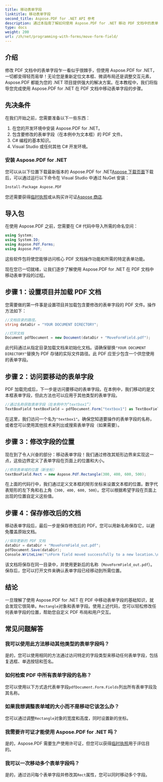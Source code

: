 ```yaml
---
title: 移动表单字段
linktitle: 移动表单字段
second_title: Aspose.PDF for .NET API 参考
description: 通过本指南了解如何使用 Aspose.PDF for .NET 移动 PDF 文档中的表单字段。按照此详细教程轻松修改文本框位置。
type: docs
weight: 200
url: /zh/net/programming-with-forms/move-form-field/
---
```

## 介绍

修改 PDF 文档中的表单字段乍一看似乎很棘手，但使用 Aspose.PDF for .NET，一切都变得轻而易举！无论您是重新定位文本框、微调布局还是调整交互元素，Aspose.PDF 都能为您的 .NET 项目提供强大的解决方案。在本教程中，我们将指导您完成使用 Aspose.PDF for .NET 在 PDF 文档中移动表单字段的步骤。

## 先决条件

在我们开始之前，您需要准备以下一些东西：

1. 在您的开发环境中安装 Aspose.PDF for .NET。
2. 包含要修改的表单字段（在本例中为文本框）的 PDF 文件。
3. C# 编程的基本知识。
4. Visual Studio 或任何其他 C# 开发环境。

### 安装 Aspose.PDF for .NET

您可以从以下位置下载最新版本的 Aspose.PDF for .NET[Aspose 下载页面](https://releases.aspose.com/pdf/net/)下载后，可以通过运行以下命令在 Visual Studio 中通过 NuGet 安装：

```bash
Install-Package Aspose.PDF
```

您还需要获得[临时执照](https://purchase.aspose.com/temporary-license/)或从购买许可证[Aspose 商店](https://purchase.aspose.com/buy).

## 导入包

在使用 Aspose.PDF 之前，您需要在 C# 代码中导入所需的命名空间：

```csharp
using System;
using System.IO;
using Aspose.Pdf.Forms;
using Aspose.Pdf;
```

这些软件包将使您能够访问核心 PDF 文档操作功能和所需的特定表单功能。

现在您已一切就绪，让我们逐步了解使用 Aspose.PDF for .NET 在 PDF 文档中移动表单字段的过程。

## 步骤 1：设置项目并加载 PDF 文档

您需要做的第一件事是设置项目并加载包含要修改的表单字段的 PDF 文件。操作方法如下：

```csharp
//文档目录的路径。
string dataDir = "YOUR DOCUMENT DIRECTORY";

//打开文档
Document pdfDocument = new Document(dataDir + "MoveFormField.pdf");
```

此代码通过从指定目录加载文档来初始化文档。请确保替换`"YOUR DOCUMENT DIRECTORY"`替换为 PDF 存储的实际文件路径。此 PDF 应至少包含一个供您使用的表单字段。

## 步骤 2：访问要移动的表单字段

PDF 加载完成后，下一步是访问要移动的表单字段。在本例中，我们移动的是文本框表单字段，但此方法也可以应用于其他类型的表单字段。

```csharp
//通过名称获取表单字段（在本例中为“textbox1”）
TextBoxField textBoxField = pdfDocument.Form["textbox1"] as TextBoxField;
```

在这里，我们访问一个名为`"textbox1"`。确保您知道要操作的表单字段的名称，或者您可以使用其他技术来列出或搜索表单字段（如果需要）。

## 步骤 3：修改字段的位置

现在到了令人兴奋的部分：移动表单字段！我们通过修改其矩形边界来实现这一点，这些边界定义了表单字段在页面上的位置和大小。

```csharp
//修改表单域的位置（新坐标）
textBoxField.Rect = new Aspose.Pdf.Rectangle(300, 400, 600, 500);
```

在上面的代码行中，我们通过定义文本框的矩形坐标来设置文本框的位置。数字代表矩形的左下角和右上角（`300, 400, 600, 500`）。您可以根据希望字段在页面上出现的位置自定义这些值。

## 步骤 4：保存修改后的文档

移动表单字段后，最后一步是保存修改后的 PDF。您可以用新名称保存它，以避免覆盖原始文档。

```csharp
//保存更新的 PDF 文档
dataDir = dataDir + "MoveFormField_out.pdf";
pdfDocument.Save(dataDir);
Console.WriteLine("\nForm field moved successfully to a new location.\nFile saved at " + dataDir);
```

该文档将保存在同一目录中，并使用更新后的名称（`MoveFormField_out.pdf`）。保存后，您可以打开文件来确认表单字段已经移动到所需位置。

## 结论

一旦理解了使用 Aspose.PDF for .NET 在 PDF 中移动表单字段的基础知识，就会发现它很简单。`Rectangle`对象和表单字段。使用上述代码，您可以轻松修改任何表单字段的位置，帮助您自定义 PDF 布局和用户交互。

## 常见问题解答

### 我可以使用此方法移动其他类型的表单字段吗？
是的，您可以使用相同的方法通过访问特定的字段类型来移动任何表单字段，包括复选框、单选按钮和签名。

### 如何检索 PDF 中所有表单字段的名称？
您可以使用以下方式迭代表单字段`pdfDocument.Form.Fields`列出所有表单字段及其名称。

### 如果我想调整表单域的大小而不是移动它该怎么办？
您可以通过调整`Rectangle`对象的宽度和高度，同时设置新的坐标。

### 我需要许可证才能使用 Aspose.PDF for .NET 吗？
是的，Aspose.PDF 需要生产使用许可证，但您可以获得[临时执照](https://purchase.aspose.com/temporary-license/)用于评估目的。

### 我可以一次移动多个表单字段吗？
是的，通过访问每个表单字段并修改其`Rect`属性，您可以同时移动多个字段。